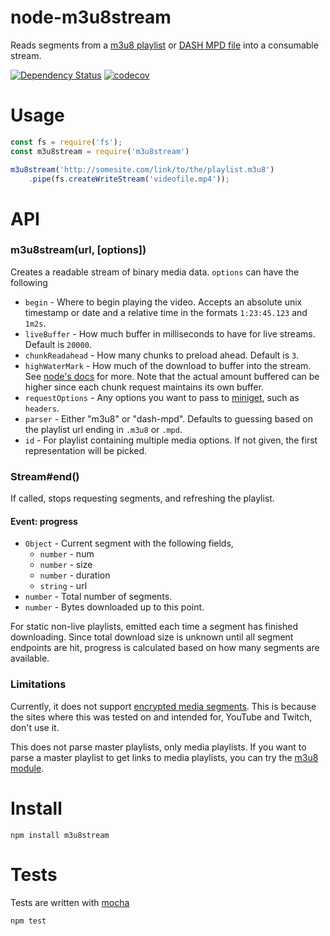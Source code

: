 # node-m3u8stream

Reads segments from a [m3u8 playlist][1] or [DASH MPD file][2] into a consumable stream.

[1]: https://tools.ietf.org/html/draft-pantos-http-live-streaming-20
[2]: https://dashif.org/docs/DASH-IF-IOP-v4.2-clean.pdf

[![Dependency Status](https://david-dm.org/fent/node-m3u8stream.svg)](https://david-dm.org/fent/node-m3u8stream)
[![codecov](https://codecov.io/gh/fent/node-m3u8stream/branch/master/graph/badge.svg)](https://codecov.io/gh/fent/node-m3u8stream)


# Usage

```js
const fs = require('fs');
const m3u8stream = require('m3u8stream')

m3u8stream('http://somesite.com/link/to/the/playlist.m3u8')
    .pipe(fs.createWriteStream('videofile.mp4'));
```


# API

### m3u8stream(url, [options])

Creates a readable stream of binary media data. `options` can have the following

* `begin` - Where to begin playing the video. Accepts an absolute unix timestamp or date and a relative time in the formats `1:23:45.123` and `1m2s`.
* `liveBuffer` - How much buffer in milliseconds to have for live streams. Default is `20000`.
* `chunkReadahead` - How many chunks to preload ahead. Default is `3`.
* `highWaterMark` - How much of the download to buffer into the stream. See [node's docs](https://nodejs.org/api/stream.html#stream_constructor_new_stream_writable_options) for more. Note that the actual amount buffered can be higher since each chunk request maintains its own buffer.
* `requestOptions` - Any options you want to pass to [miniget](https://github.com/fent/node-miniget), such as `headers`.
* `parser` - Either "m3u8" or "dash-mpd". Defaults to guessing based on the playlist url ending in `.m3u8` or `.mpd`.
* `id` - For playlist containing multiple media options. If not given, the first representation will be picked.

### Stream#end()

If called, stops requesting segments, and refreshing the playlist.

#### Event: progress
* `Object` - Current segment with the following fields,
  - `number` - num
  - `number` - size
  - `number` - duration
  - `string` - url
* `number` - Total number of segments.
* `number` - Bytes downloaded up to this point.

For static non-live playlists, emitted each time a segment has finished downloading. Since total download size is unknown until all segment endpoints are hit, progress is calculated based on how many segments are available.

### Limitations

Currently, it does not support [encrypted media segments](https://tools.ietf.org/html/draft-pantos-http-live-streaming-20#section-4.3.2.4). This is because the sites where this was tested on and intended for, YouTube and Twitch, don't use it.

This does not parse master playlists, only media playlists. If you want to parse a master playlist to get links to media playlists, you can try the [m3u8 module](https://github.com/tedconf/node-m3u8).


# Install

    npm install m3u8stream


# Tests
Tests are written with [mocha](https://mochajs.org)

```bash
npm test
```
